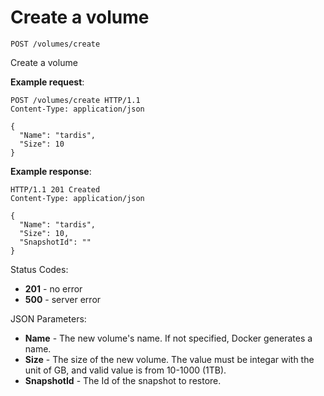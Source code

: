 # Create a volume

`POST /volumes/create`

Create a volume

**Example request**:

    POST /volumes/create HTTP/1.1
    Content-Type: application/json

    {
      "Name": "tardis",
      "Size": 10
    }

**Example response**:

    HTTP/1.1 201 Created
    Content-Type: application/json

    {
      "Name": "tardis",
      "Size": 10,
      "SnapshotId": ""
    }

Status Codes:

- **201** - no error
- **500**  - server error

JSON Parameters:

- **Name** - The new volume's name. If not specified, Docker generates a name.
- **Size** - The size of the new volume. The value must be integar with the unit of GB, and valid value is from 10-1000 (1TB).
- **SnapshotId** - The Id of the snapshot to restore.
